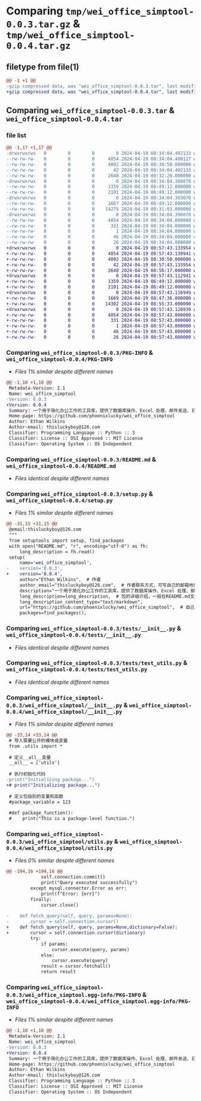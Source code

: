 # Comparing `tmp/wei_office_simptool-0.0.3.tar.gz` & `tmp/wei_office_simptool-0.0.4.tar.gz`

## filetype from file(1)

```diff
@@ -1 +1 @@
-gzip compressed data, was "wei_office_simptool-0.0.3.tar", last modified: Fri Apr 19 08:34:04 2024, max compression
+gzip compressed data, was "wei_office_simptool-0.0.4.tar", last modified: Fri Apr 19 08:57:43 2024, max compression
```

## Comparing `wei_office_simptool-0.0.3.tar` & `wei_office_simptool-0.0.4.tar`

### file list

```diff
@@ -1,17 +1,17 @@
-drwxrwxrwx   0        0        0        0 2024-04-19 08:34:04.402133 wei_office_simptool-0.0.3/
--rw-rw-rw-   0        0        0     4854 2024-04-19 08:34:04.400127 wei_office_simptool-0.0.3/PKG-INFO
--rw-rw-rw-   0        0        0     4092 2024-04-19 08:30:50.000000 wei_office_simptool-0.0.3/README.md
--rw-rw-rw-   0        0        0       42 2024-04-19 08:34:04.402133 wei_office_simptool-0.0.3/setup.cfg
--rw-rw-rw-   0        0        0     2648 2024-04-19 08:32:20.000000 wei_office_simptool-0.0.3/setup.py
-drwxrwxrwx   0        0        0        0 2024-04-19 08:34:04.380078 wei_office_simptool-0.0.3/tests/
--rw-rw-rw-   0        0        0     1359 2024-04-19 06:49:12.000000 wei_office_simptool-0.0.3/tests/__init__.py
--rw-rw-rw-   0        0        0     2101 2024-04-19 06:49:12.000000 wei_office_simptool-0.0.3/tests/test_utils.py
-drwxrwxrwx   0        0        0        0 2024-04-19 08:34:04.383078 wei_office_simptool-0.0.3/wei_office_simptool/
--rw-rw-rw-   0        0        0     1667 2024-04-19 06:49:12.000000 wei_office_simptool-0.0.3/wei_office_simptool/__init__.py
--rw-rw-rw-   0        0        0    14275 2024-04-19 08:31:03.000000 wei_office_simptool-0.0.3/wei_office_simptool/utils.py
-drwxrwxrwx   0        0        0        0 2024-04-19 08:34:04.396078 wei_office_simptool-0.0.3/wei_office_simptool.egg-info/
--rw-rw-rw-   0        0        0     4854 2024-04-19 08:34:04.000000 wei_office_simptool-0.0.3/wei_office_simptool.egg-info/PKG-INFO
--rw-rw-rw-   0        0        0      331 2024-04-19 08:34:04.000000 wei_office_simptool-0.0.3/wei_office_simptool.egg-info/SOURCES.txt
--rw-rw-rw-   0        0        0        1 2024-04-19 08:34:04.000000 wei_office_simptool-0.0.3/wei_office_simptool.egg-info/dependency_links.txt
--rw-rw-rw-   0        0        0       46 2024-04-19 08:34:04.000000 wei_office_simptool-0.0.3/wei_office_simptool.egg-info/requires.txt
--rw-rw-rw-   0        0        0       26 2024-04-19 08:34:04.000000 wei_office_simptool-0.0.3/wei_office_simptool.egg-info/top_level.txt
+drwxrwxrwx   0        0        0        0 2024-04-19 08:57:43.133954 wei_office_simptool-0.0.4/
+-rw-rw-rw-   0        0        0     4854 2024-04-19 08:57:43.130941 wei_office_simptool-0.0.4/PKG-INFO
+-rw-rw-rw-   0        0        0     4092 2024-04-19 08:30:50.000000 wei_office_simptool-0.0.4/README.md
+-rw-rw-rw-   0        0        0       42 2024-04-19 08:57:43.133954 wei_office_simptool-0.0.4/setup.cfg
+-rw-rw-rw-   0        0        0     2648 2024-04-19 08:56:17.000000 wei_office_simptool-0.0.4/setup.py
+drwxrwxrwx   0        0        0        0 2024-04-19 08:57:43.112941 wei_office_simptool-0.0.4/tests/
+-rw-rw-rw-   0        0        0     1359 2024-04-19 06:49:12.000000 wei_office_simptool-0.0.4/tests/__init__.py
+-rw-rw-rw-   0        0        0     2101 2024-04-19 06:49:12.000000 wei_office_simptool-0.0.4/tests/test_utils.py
+drwxrwxrwx   0        0        0        0 2024-04-19 08:57:43.116949 wei_office_simptool-0.0.4/wei_office_simptool/
+-rw-rw-rw-   0        0        0     1669 2024-04-19 08:47:36.000000 wei_office_simptool-0.0.4/wei_office_simptool/__init__.py
+-rw-rw-rw-   0        0        0    14302 2024-04-19 08:55:33.000000 wei_office_simptool-0.0.4/wei_office_simptool/utils.py
+drwxrwxrwx   0        0        0        0 2024-04-19 08:57:43.128939 wei_office_simptool-0.0.4/wei_office_simptool.egg-info/
+-rw-rw-rw-   0        0        0     4854 2024-04-19 08:57:43.000000 wei_office_simptool-0.0.4/wei_office_simptool.egg-info/PKG-INFO
+-rw-rw-rw-   0        0        0      331 2024-04-19 08:57:43.000000 wei_office_simptool-0.0.4/wei_office_simptool.egg-info/SOURCES.txt
+-rw-rw-rw-   0        0        0        1 2024-04-19 08:57:43.000000 wei_office_simptool-0.0.4/wei_office_simptool.egg-info/dependency_links.txt
+-rw-rw-rw-   0        0        0       46 2024-04-19 08:57:43.000000 wei_office_simptool-0.0.4/wei_office_simptool.egg-info/requires.txt
+-rw-rw-rw-   0        0        0       26 2024-04-19 08:57:43.000000 wei_office_simptool-0.0.4/wei_office_simptool.egg-info/top_level.txt
```

### Comparing `wei_office_simptool-0.0.3/PKG-INFO` & `wei_office_simptool-0.0.4/PKG-INFO`

 * *Files 1% similar despite different names*

```diff
@@ -1,10 +1,10 @@
 Metadata-Version: 2.1
 Name: wei_office_simptool
-Version: 0.0.3
+Version: 0.0.4
 Summary: 一个用于简化办公工作的工具库，提供了数据库操作、Excel 处理、邮件发送、日期时间戳的格式转换等常见功能,实现1到3行代码完成相关处理的快捷操作。
 Home-page: https://github.com/phoenixlucky/wei_office_simptool
 Author: Ethan Wilkins
 Author-email: thisluckyboy@126.com
 Classifier: Programming Language :: Python :: 3
 Classifier: License :: OSI Approved :: MIT License
 Classifier: Operating System :: OS Independent
```

### Comparing `wei_office_simptool-0.0.3/README.md` & `wei_office_simptool-0.0.4/README.md`

 * *Files identical despite different names*

### Comparing `wei_office_simptool-0.0.3/setup.py` & `wei_office_simptool-0.0.4/setup.py`

 * *Files 1% similar despite different names*

```diff
@@ -31,15 +31,15 @@
 @email:thisluckyboy@126.com
 """
 from setuptools import setup, find_packages
 with open("README.md", "r", encoding="utf-8") as fh:
     long_description = fh.read()
 setup(
     name='wei_office_simptool',
-    version='0.0.3',
+    version='0.0.4',
     author="Ethan Wilkins",  # 作者
     author_email="thisluckyboy@126.com",  # 作者联系方式，可写自己的邮箱地址
     description="一个用于简化办公工作的工具库，提供了数据库操作、Excel 处理、邮件发送、日期时间戳的格式转换等常见功能,实现1到3行代码完成相关处理的快捷操作。",  # 包的简述
     long_description=long_description,  # 包的详细介绍，一般在README.md文件内
     long_description_content_type="text/markdown",
     url="https://github.com/phoenixlucky/wei_office_simptool",  # 自己项目地址，比如github的项目地址
     packages=find_packages(),
```

### Comparing `wei_office_simptool-0.0.3/tests/__init__.py` & `wei_office_simptool-0.0.4/tests/__init__.py`

 * *Files identical despite different names*

### Comparing `wei_office_simptool-0.0.3/tests/test_utils.py` & `wei_office_simptool-0.0.4/tests/test_utils.py`

 * *Files identical despite different names*

### Comparing `wei_office_simptool-0.0.3/wei_office_simptool/__init__.py` & `wei_office_simptool-0.0.4/wei_office_simptool/__init__.py`

 * *Files 1% similar despite different names*

```diff
@@ -33,14 +33,14 @@
 # 导入需要公开的模块或变量
 from .utils import *
 
 # 定义__all__变量
 __all__ = ['utils']
 
 # 执行初始化代码
-print("Initializing package...")
+# print("Initializing package...")
 
 # 定义包级别的变量和函数
 #package_variable = 123
 
 #def package_function():
 #    print("This is a package-level function.")
```

### Comparing `wei_office_simptool-0.0.3/wei_office_simptool/utils.py` & `wei_office_simptool-0.0.4/wei_office_simptool/utils.py`

 * *Files 0% similar despite different names*

```diff
@@ -194,16 +194,16 @@
             self.connection.commit()
             print("Query executed successfully")
         except mysql.connector.Error as err:
             print(f"Error: {err}")
         finally:
             cursor.close()
 
-    def fetch_query(self, query, params=None):
-        cursor = self.connection.cursor()
+    def fetch_query(self, query, params=None,dictionary=False):
+        cursor = self.connection.cursor(dictionary)
         try:
             if params:
                 cursor.execute(query, params)
             else:
                 cursor.execute(query)
             result = cursor.fetchall()
             return result
```

### Comparing `wei_office_simptool-0.0.3/wei_office_simptool.egg-info/PKG-INFO` & `wei_office_simptool-0.0.4/wei_office_simptool.egg-info/PKG-INFO`

 * *Files 1% similar despite different names*

```diff
@@ -1,10 +1,10 @@
 Metadata-Version: 2.1
 Name: wei_office_simptool
-Version: 0.0.3
+Version: 0.0.4
 Summary: 一个用于简化办公工作的工具库，提供了数据库操作、Excel 处理、邮件发送、日期时间戳的格式转换等常见功能,实现1到3行代码完成相关处理的快捷操作。
 Home-page: https://github.com/phoenixlucky/wei_office_simptool
 Author: Ethan Wilkins
 Author-email: thisluckyboy@126.com
 Classifier: Programming Language :: Python :: 3
 Classifier: License :: OSI Approved :: MIT License
 Classifier: Operating System :: OS Independent
```

